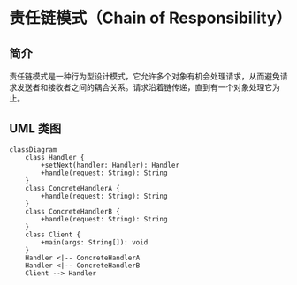 # 责任链模式（Chain of Responsibility）

## 简介

责任链模式是一种行为型设计模式，它允许多个对象有机会处理请求，从而避免请求发送者和接收者之间的耦合关系。请求沿着链传递，直到有一个对象处理它为止。

## UML 类图

```mermaid
classDiagram
    class Handler {
        +setNext(handler: Handler): Handler
        +handle(request: String): String
    }
    class ConcreteHandlerA {
        +handle(request: String): String
    }
    class ConcreteHandlerB {
        +handle(request: String): String
    }
    class Client {
        +main(args: String[]): void
    }
    Handler <|-- ConcreteHandlerA
    Handler <|-- ConcreteHandlerB
    Client --> Handler
```
